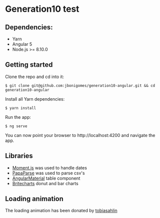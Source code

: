 # Generation10 test

## Dependencies:

- Yarn
- Angular 5
- Node.js >= 8.10.0

## Getting started

Clone the repo and cd into it:

    $ git clone git@github.com:jbonigomes/generation10-angular.git && cd generation10-angular

Install all Yarn dependencies:

    $ yarn install

Run the app:

    $ ng serve

You can now point your browser to http://localhost:4200 and navigate the app.

## Libraries

- [Moment.js](http://momentjs.com) was used to handle dates
- [PapaParse](http://papaparse.com) was used to parse csv's
- [AngularMaterial](http://material.angular.io) table component
- [Britecharts](http://eventbrite.github.io/britecharts) donut and bar charts

## Loading animation

The loading animation has been donated by [tobiasahlin](http://tobiasahlin.com/spinkit)
